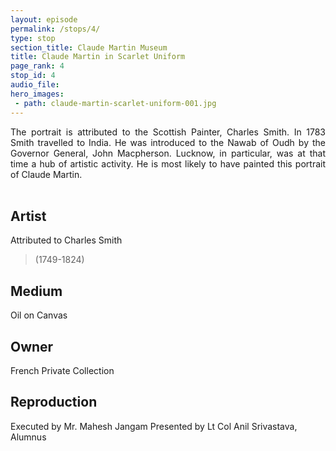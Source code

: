 ```yaml
---
layout: episode
permalink: /stops/4/
type: stop
section_title: Claude Martin Museum
title: Claude Martin in Scarlet Uniform
page_rank: 4
stop_id: 4
audio_file: 
hero_images:
 - path: claude-martin-scarlet-uniform-001.jpg
---
```

<div style="text-align: justify">
The portrait is attributed to the Scottish Painter, Charles Smith. In 1783 Smith travelled to India. He was introduced to the Nawab of Oudh by the Governor General, John Macpherson. Lucknow, in particular, was at that time a hub of artistic activity. He is most likely to have painted this portrait of Claude Martin.
</div>
<br />


## Artist

Attributed to Charles Smith
>(1749-1824)

## Medium

Oil on Canvas

## Owner

French Private Collection

## Reproduction

Executed by Mr. Mahesh Jangam
Presented by Lt Col Anil Srivastava, Alumnus
